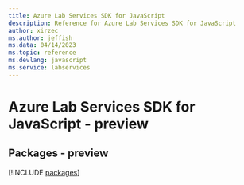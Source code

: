 ```yaml
---
title: Azure Lab Services SDK for JavaScript
description: Reference for Azure Lab Services SDK for JavaScript
author: xirzec
ms.author: jeffish
ms.data: 04/14/2023
ms.topic: reference
ms.devlang: javascript
ms.service: labservices
---
```

# Azure Lab Services SDK for JavaScript - preview
## Packages - preview
[!INCLUDE [packages](lab-services-index.md)]